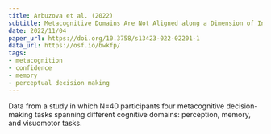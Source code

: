 ```yaml
---
title: Arbuzova et al. (2022)
subtitle: Metacognitive Domains Are Not Aligned along a Dimension of Internal-External Information Source
date: 2022/11/04
paper_url: https://doi.org/10.3758/s13423-022-02201-1
data_url: https://osf.io/bwkfp/
tags:
- metacognition
- confidence
- memory
- perceptual decision making
---
```


Data from a study in which N=40 participants four metacognitive decision-making tasks spanning different cognitive domains: perception, memory, and visuomotor tasks. 
